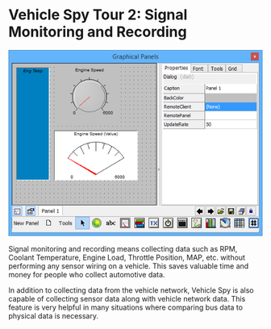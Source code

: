 # Vehicle Spy Tour 2: Signal Monitoring and Recording

![Figure 1: Graphical Panels view](../../../.gitbook/assets/spytour2.gif)

Signal monitoring and recording means collecting data such as RPM, Coolant Temperature, Engine Load, Throttle Position, MAP, etc. without performing any sensor wiring on a vehicle. This saves valuable time and money for people who collect automotive data.

In addition to collecting data from the vehicle network, Vehicle Spy is also capable of collecting sensor data along with vehicle network data. This feature is very helpful in many situations where comparing bus data to physical data is necessary.
